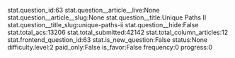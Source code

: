 stat.question_id:63
stat.question__article__live:None
stat.question__article__slug:None
stat.question__title:Unique Paths II
stat.question__title_slug:unique-paths-ii
stat.question__hide:False
stat.total_acs:13206
stat.total_submitted:42142
stat.total_column_articles:12
stat.frontend_question_id:63
stat.is_new_question:False
status:None
difficulty.level:2
paid_only:False
is_favor:False
frequency:0
progress:0
